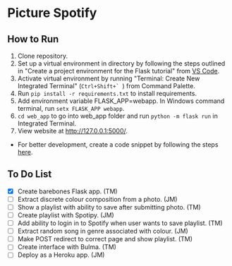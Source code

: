 # Picture Spotify

## How to Run

1. Clone repository.
2. Set up a virtual environment in directory by following the steps outlined in "Create a project environment for the Flask tutorial" from [VS Code](https://code.visualstudio.com/docs/python/tutorial-flask#_create-a-project-environment-for-the-flask-tutorial).
3. Activate virtual environment by running "Terminal: Create New Integrated Terminal" (``Ctrl+Shift+` ``) from Command Palette.
4. Run `pip install -r requirements.txt` to install requirements.
5. Add environment variable FLASK_APP=webapp. In Windows command terminal, run `setx FLASK_APP webapp`.
6. `cd web_app` to go into web_app folder and run `python -m flask run` in Integrated Terminal.
7. View website at http://127.0.0.1:5000/.

- For better development, create a code snippet by following the steps [here](https://code.visualstudio.com/docs/python/tutorial-flask#_create-multiple-templates-that-extend-a-base-template).

## To Do List
- [x] Create barebones Flask app. (TM)
- [ ] Extract discrete colour composition from a photo. (JM)
- [ ] Show a playlist with ability to save after submitting photo. (TM)
- [ ] Create playlist with Spotipy. (JM)
- [ ] Add ability to login in to Spotify when user wants to save playlist. (TM)
- [ ] Extract random song in genre associated with colour. (JM)
- [ ] Make POST redirect to correct page and show playlist. (TM)
- [ ] Create interface with Bulma. (TM)
- [ ] Deploy as a Heroku app. (JM)
